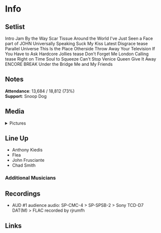 # Info

## Setlist

Intro Jam
By the Way
Scar Tissue
Around the World
I've Just Seen a Face part of JOHN
Universally Speaking
Suck My Kiss
Latest Disgrace tease
Parallel Universe
This Is the Place
Otherside
Throw Away Your Television
If You Have to Ask
Hardcore Jollies tease
Don't Forget Me
London Calling tease
Right on Time
Soul to Squeeze
Can't Stop
Venice Queen
Give It Away
ENCORE BREAK
Under the Bridge
Me and My Friends

## Notes

**Attendance**: 13,684 / 18,812 (73%)
<br>
**Support**: Snoop Dog

## Media 

<details>
  <summary>Pictures</summary>
  <!--<img alt="Setlist" title="Setlist" src="_.jpg" height="200" />-->
</details>

## Line Up

* Anthony Kiedis
* Flea
* John Frusciante
* Chad Smith

### Additional Musicians

## Recordings

* AUD #1 audience audio: SP-CMC-4 > SP-SPSB-2 > Sony TCD-D7 DAT(M) > FLAC recorded by rjrumfh

## Links

